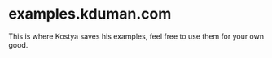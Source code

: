 # examples.kduman.com
This is where Kostya saves his examples, feel free to use them for your own good.
